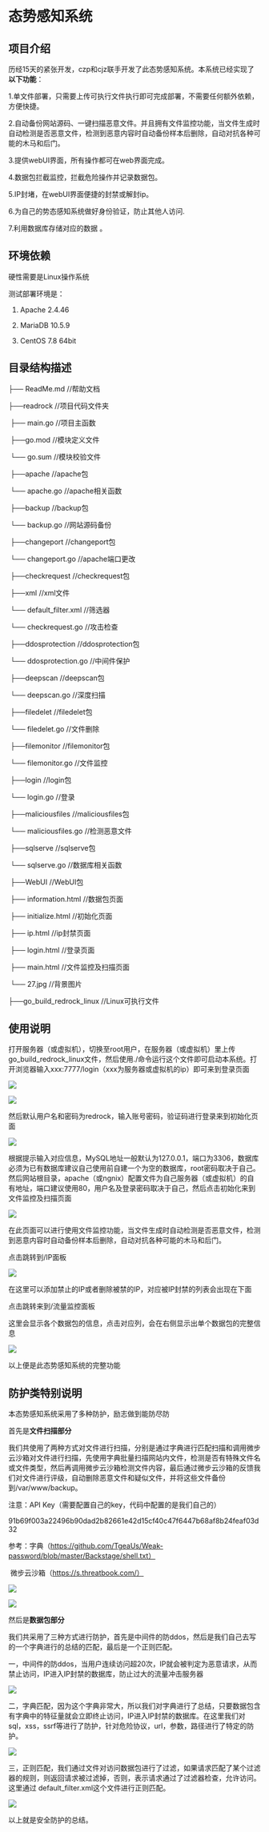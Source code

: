 # 态势感知系统

## 项目介绍

历经15天的紧张开发，czp和cjz联手开发了此态势感知系统。本系统已经实现了**以下功能**：

1.单文件部署，只需要上传可执行文件执行即可完成部署，不需要任何额外依赖，方便快捷。

2.自动备份网站源码、一键扫描恶意文件。并且拥有文件监控功能，当文件生成时自动检测是否恶意文件，检测到恶意内容时自动备份样本后删除，自动对抗各种可能的木马和后门。

3.提供webUI界面，所有操作都可在web界面完成。

4.数据包拦截监控，拦截危险操作并记录数据包。

5.IP封堵，在webUI界面便捷的封禁或解封ip。

6.为自己的势态感知系统做好身份验证，防止其他人访问.

7.利用数据库存储对应的数据 。



## 环境依赖

硬性需要是Linux操作系统

测试部署环境是：

1. Apache 2.4.46

2. MariaDB 10.5.9

3. CentOS 7.8 64bit

## 目录结构描述

├── ReadMe.md                                             //帮助文档

├──readrock                                                   //项目代码文件夹

​       ├── main.go                                            //项目主函数

​       ├──go.mod                                             //模块定义文件

​               └── go.sum                                    //模块校验文件

​       ├──apache                                             //apache包

​               └── apache.go                              //apache相关函数

​       ├──backup                                            //backup包

​               └── backup.go                             //网站源码备份

​       ├──changeport                                   //changeport包

​               └── changeport.go                    //apache端口更改

​       ├──checkrequest                               //checkrequest包

​               ├──xml                                        //xml文件

​                      └── default_filter.xml        //筛选器

​               └── checkrequest.go               //攻击检查

​       ├──ddosprotection                         //ddosprotection包

​               └── ddosprotection.go          //中间件保护

​       ├──deepscan                                  //deepscan包

​               └── deepscan.go                   //深度扫描

​       ├──filedelet                                    //filedelet包

​               └── filedelet.go                     //文件删除

​       ├──filemonitor                              //filemonitor包

​               └── filemonitor.go               //文件监控

​       ├──login                                        //login包

​               └── login.go                         //登录

​       ├──maliciousfiles                       //maliciousfiles包

​               └── maliciousfiles.go        //检测恶意文件

​       ├──sqlserve                                //sqlserve包

​               └── sqlserve.go                 //数据库相关函数

​       ├──WebUI                                  //WebUI包

​               ├── information.html      //数据包页面

​               ├── initialize.html            //初始化页面

​               ├── ip.html                       //ip封禁页面

​               ├── login.html                 //登录页面

​               ├── main.html                //文件监控及扫描页面

​               └── 27.jpg                       //背景图片

├──go_build_redrock_linux        //Linux可执行文件

## 使用说明

打开服务器（或虚拟机），切换至root用户，在服务器（或虚拟机）里上传go_build_redrock_linux文件，然后使用./命令运行这个文件即可启动本系统。打开浏览器输入xxx:7777/login（xxx为服务器或虚拟机的ip）即可来到登录页面

![](https://smallblack2022.oss-cn-hangzhou.aliyuncs.com/img/202307221952025.png)

![](https://smallblack2022.oss-cn-hangzhou.aliyuncs.com/img/202307221952409.png)

然后默认用户名和密码为redrock，输入账号密码，验证码进行登录来到初始化页面

![](https://smallblack2022.oss-cn-hangzhou.aliyuncs.com/img/202307221953580.png)

根据提示输入对应信息，MySQL地址一般默认为127.0.0.1，端口为3306，数据库必须为已有数据库建议自己使用前自建一个为空的数据库，root密码取决于自己。然后网站根目录，apache（或ngnix）配置文件为自己服务器（或虚拟机）的自有地址，端口建议使用80，用户名及登录密码取决于自己，然后点击初始化来到文件监控及扫描页面

![](https://smallblack2022.oss-cn-hangzhou.aliyuncs.com/img/202307221953454.png)

在此页面可以进行使用文件监控功能，当文件生成时自动检测是否恶意文件，检测到恶意内容时自动备份样本后删除，自动对抗各种可能的木马和后门。

点击跳转到/IP面板

![](https://smallblack2022.oss-cn-hangzhou.aliyuncs.com/img/202307221953221.png)

在这里可以添加禁止的IP或者删除被禁的IP，对应被IP封禁的列表会出现在下面

点击跳转来到/流量监控面板

这里会显示各个数据包的信息，点击对应列，会在右侧显示出单个数据包的完整信息

![](https://smallblack2022.oss-cn-hangzhou.aliyuncs.com/img/202307221953517.png)

以上便是此态势感知系统的完整功能

## 防护类特别说明

本态势感知系统采用了多种防护，励志做到能防尽防

首先是**文件扫描部分**

我们共使用了两种方式对文件进行扫描，分别是通过字典进行匹配扫描和调用微步云沙箱对文件进行扫描，先使用字典批量扫描网站内文件，检测是否有特殊文件名或文件类型，然后再调用微步云沙箱检测文件内容，最后通过微步云沙箱的反馈我们对文件进行评级，自动删除恶意文件和疑似文件，并将这些文件备份到/var/www/backup。

注意：API Key（需要配置自己的key，代码中配置的是我们自己的）

91b69f003a22496b90dad2b82661e42d15cf40c47f6447b68af8b24feaf03d32

参考：字典（https://github.com/TgeaUs/Weak-password/blob/master/Backstage/shell.txt）

​           微步云沙箱（https://s.threatbook.com/）

![](https://smallblack2022.oss-cn-hangzhou.aliyuncs.com/img/202307221955865.png)



![](https://smallblack2022.oss-cn-hangzhou.aliyuncs.com/img/202307221955324.png)

然后是**数据包部分**

我们共采用了三种方式进行防护，首先是中间件的防ddos，然后是我们自己去写的一个字典进行的总结的匹配，最后是一个正则匹配。

一，中间件的防ddos，当用户连续访问超20次，IP就会被判定为恶意请求，从而禁止访问，IP进入IP封禁的数据库，防止过大的流量冲击服务器

![](https://smallblack2022.oss-cn-hangzhou.aliyuncs.com/img/202307221955051.png)

二，字典匹配，因为这个字典非常大，所以我们对字典进行了总结，只要数据包含有字典中的特征量就会立即终止访问，IP进入IP封禁的数据库。在这里我们对sql，xss，ssrf等进行了防护，针对危险协议，url，参数，路径进行了特定的防护。

![](https://smallblack2022.oss-cn-hangzhou.aliyuncs.com/img/202307221955748.png)

三，正则匹配，我们通过文件对访问数据包进行了过滤，如果请求匹配了某个过滤器的规则，则返回请求被过滤掉，否则，表示请求通过了过滤器检查，允许访问。这里通过 default_filter.xml这个文件进行正则匹配。

![](https://smallblack2022.oss-cn-hangzhou.aliyuncs.com/img/202307221956541.png)

以上就是安全防护的总结。